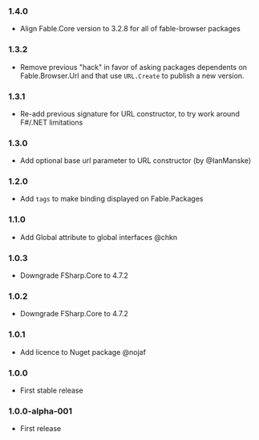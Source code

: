 ### 1.4.0

* Align Fable.Core version to 3.2.8 for all of fable-browser packages

### 1.3.2 

* Remove previous "hack" in favor of asking packages dependents on Fable.Browser.Url and that use `URL.Create` to publish a new version.

### 1.3.1

* Re-add previous signature for URL constructor, to try work around F#/.NET limitations

### 1.3.0

* Add optional base url parameter to URL constructor (by @IanManske)

### 1.2.0 

* Add `tags` to make binding displayed on Fable.Packages

### 1.1.0

* Add Global attribute to global interfaces @chkn

### 1.0.3

* Downgrade FSharp.Core to 4.7.2

### 1.0.2

* Downgrade FSharp.Core to 4.7.2

### 1.0.1

* Add licence to Nuget package @nojaf

### 1.0.0

* First stable release

### 1.0.0-alpha-001

* First release
